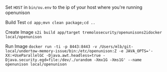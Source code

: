 Set `HOST` in `bin/ou.env` to the ip of your host where you're running openunison

Build Test
`cd app;mvn clean package;cd ..`

Create Image
`s2i build app/target tremolosecurity/openunisons2idocker  local/openunison`

Run Image
`docker run -ti -p 8443:8443 -v /Users/mlb/git-local/undertow-memory-issue/bin:/etc/openunison:Z -e JAVA_OPTS='-XX:+UseParallelGC -Djava.awt.headless=true -Djava.security.egd=file:/dev/./urandom -Xmx1G -Xms1G' --name openunison local/openunison`